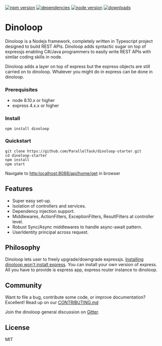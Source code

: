 [![npm version](https://img.shields.io/npm/v/dinoloop.svg)](https://www.npmjs.com/package/dinoloop)
[![dependencies](https://img.shields.io/david/paralleltask/dinoloop.svg)](https://david-dm.org/paralleltask/dinoloop)
[![node version](https://img.shields.io/node/v/dinoloop.svg)](https://www.npmjs.com/package/dinoloop)
[![downloads](https://img.shields.io/npm/dt/dinoloop.svg)](https://www.npmjs.com/package/dinoloop)


# Dinoloop

Dinoloop is a Nodejs framework, completely written in Typescript project designed to build REST APIs. Dinoloop adds syntactic sugar on top of expressjs enabling C#/Java programmers to easily write REST APIs with similar coding skills in node.

Dinoloop adds a layer on top of express but the express objects are still carried on to dinoloop. Whatever you might do in express can be done in dinoloop.

### Prerequisites

* node 8.10.x or higher 
* express 4.x.x or higher

### Install

```
npm install dinoloop
```

### Quickstart

```
git clone https://github.com/ParallelTask/dinoloop-starter.git
cd dinoloop-starter
npm install
npm start
```
Navigate to [http:localhost:8088/api/home/get](http:localhost:8088/api/home/get) in browser


## Features
* Super easy set-up.
* Isolation of controllers and services.
* Dependency injection support.
* Middlewares, ActionFilters, ExceptionFilters, ResultFilters at controller level.
* Robust Sync/Async middlewares to handle async-await pattern.  
* UserIdentity principal across request. 

## Philosophy 

Dinoloop lets user to freely upgrade/downgrade expressjs. <span style="text-decoration:underline">Installing dinoloop won't install express</span>. You can install your own version of express. All you have to provide is express app, express router instance to dinoloop.

## Community
Want to file a bug, contribute some code, or improve documentation? Excellent! Read up on our [CONTRIBUTING.md](https://github.com/ParallelTask/dinoloop/blob/master/CONTRIBUTING.md)

Join the dinoloop general discussion on [Gitter](https://gitter.im/dinoloop/Lobby).

## License
MIT

